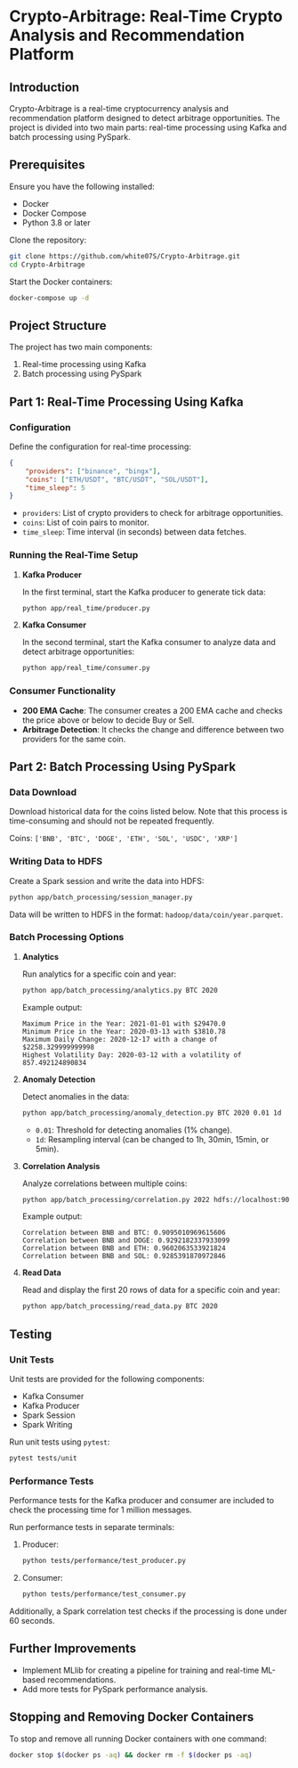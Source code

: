 # Crypto-Arbitrage: Real-Time Crypto Analysis and Recommendation Platform

## Introduction

Crypto-Arbitrage is a real-time cryptocurrency analysis and recommendation platform designed to detect arbitrage opportunities. The project is divided into two main parts: real-time processing using Kafka and batch processing using PySpark.

## Prerequisites

Ensure you have the following installed:
- Docker
- Docker Compose
- Python 3.8 or later

Clone the repository:

```bash
git clone https://github.com/white07S/Crypto-Arbitrage.git
cd Crypto-Arbitrage
```

Start the Docker containers:

```bash
docker-compose up -d
```

## Project Structure

The project has two main components:
1. Real-time processing using Kafka
2. Batch processing using PySpark

## Part 1: Real-Time Processing Using Kafka

### Configuration

Define the configuration for real-time processing:

```json
{
    "providers": ["binance", "bingx"],
    "coins": ["ETH/USDT", "BTC/USDT", "SOL/USDT"],
    "time_sleep": 5
}
```

- `providers`: List of crypto providers to check for arbitrage opportunities.
- `coins`: List of coin pairs to monitor.
- `time_sleep`: Time interval (in seconds) between data fetches.

### Running the Real-Time Setup

1. **Kafka Producer**

   In the first terminal, start the Kafka producer to generate tick data:

   ```bash
   python app/real_time/producer.py
   ```

2. **Kafka Consumer**

   In the second terminal, start the Kafka consumer to analyze data and detect arbitrage opportunities:

   ```bash
   python app/real_time/consumer.py
   ```

### Consumer Functionality

- **200 EMA Cache**: The consumer creates a 200 EMA cache and checks the price above or below to decide Buy or Sell.
- **Arbitrage Detection**: It checks the change and difference between two providers for the same coin.

## Part 2: Batch Processing Using PySpark

### Data Download

Download historical data for the coins listed below. Note that this process is time-consuming and should not be repeated frequently.

Coins: `['BNB', 'BTC', 'DOGE', 'ETH', 'SOL', 'USDC', 'XRP']`

### Writing Data to HDFS

Create a Spark session and write the data into HDFS:

```bash
python app/batch_processing/session_manager.py
```

Data will be written to HDFS in the format: `hadoop/data/coin/year.parquet`.

### Batch Processing Options

1. **Analytics**

   Run analytics for a specific coin and year:

   ```bash
   python app/batch_processing/analytics.py BTC 2020
   ```

   Example output:

   ```
   Maximum Price in the Year: 2021-01-01 with $29470.0
   Minimum Price in the Year: 2020-03-13 with $3810.78
   Maximum Daily Change: 2020-12-17 with a change of $2258.329999999998
   Highest Volatility Day: 2020-03-12 with a volatility of 857.492124890834
   ```

2. **Anomaly Detection**

   Detect anomalies in the data:

   ```bash
   python app/batch_processing/anomaly_detection.py BTC 2020 0.01 1d
   ```

   - `0.01`: Threshold for detecting anomalies (1% change).
   - `1d`: Resampling interval (can be changed to 1h, 30min, 15min, or 5min).

3. **Correlation Analysis**

   Analyze correlations between multiple coins:

   ```bash
   python app/batch_processing/correlation.py 2022 hdfs://localhost:9000/user/hadoop/data BNB BTC DOGE ETH SOL USDC XRP
   ```

   Example output:

   ```
   Correlation between BNB and BTC: 0.9095010969615606
   Correlation between BNB and DOGE: 0.9292182337933099
   Correlation between BNB and ETH: 0.9602063533921824
   Correlation between BNB and SOL: 0.9285391870972846
   ```

4. **Read Data**

   Read and display the first 20 rows of data for a specific coin and year:

   ```bash
   python app/batch_processing/read_data.py BTC 2020
   ```

## Testing

### Unit Tests

Unit tests are provided for the following components:
- Kafka Consumer
- Kafka Producer
- Spark Session
- Spark Writing

Run unit tests using `pytest`:

```bash
pytest tests/unit
```

### Performance Tests

Performance tests for the Kafka producer and consumer are included to check the processing time for 1 million messages.

Run performance tests in separate terminals:

1. Producer:

   ```bash
   python tests/performance/test_producer.py
   ```

2. Consumer:

   ```bash
   python tests/performance/test_consumer.py
   ```

Additionally, a Spark correlation test checks if the processing is done under 60 seconds.

## Further Improvements

- Implement MLlib for creating a pipeline for training and real-time ML-based recommendations.
- Add more tests for PySpark performance analysis.

## Stopping and Removing Docker Containers

To stop and remove all running Docker containers with one command:

```bash
docker stop $(docker ps -aq) && docker rm -f $(docker ps -aq)
```
